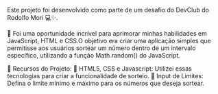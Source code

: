 Este projeto foi desenvolvido como parte de um desafio do DevClub do Rodolfo Mori 💻✨. 

 🔹 Foi uma oportunidade incrível para aprimorar minhas habilidades em JavaScript, HTML e CSS.O objetivo era criar uma aplicação simples que permitisse aos usuários sortear um número dentro de um intervalo específico, utilizando a função Math.random() do JavaScript.

 🔧 Recursos do Projeto:
 🔹 HTML5, CSS e Javascript​: Utilizei essas tecnologias para criar a funcionalidade de sorteio. 
 🔹 Input de Limites: Defina o limite mínimo e máximo para os números que deseja sortear.
